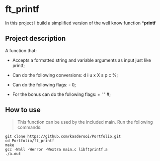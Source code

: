 # ft_printf

In this project I build a simplified version of the well know function ***printf**

## Project description

A function that:

- Accepts a formatted string and variable arguments as input just like printf;

- Can do the following conversions: d i u x X s p c %;

- Can do the following flags: - 0;

- For the bonus can do the following flags: + ' ' #;

## How to use
> This function can be used by the included main. Run the following commands:

```shell
git clone https://github.com/kasderooi/Portfolio.git
cd Portfolio/ft_printf
make
gcc -Wall -Werror -Wextra main.c libftprintf.a
./a.out
```
